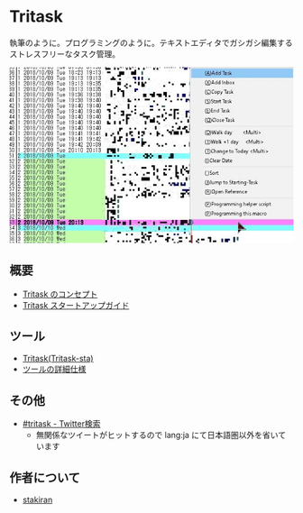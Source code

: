 # Tritask

執筆のように。プログラミングのように。テキストエディタでガシガシ編集するストレスフリーなタスク管理。

![tritask_menu.jpg](tritask_menu.jpg)

## 概要
- [Tritask のコンセプト](concept.md)
- [Tritask スタートアップガイド](startup_guide.md)

## ツール
- [Tritask(Tritask-sta)](https://github.com/tritask/tritask-sta)
- [ツールの詳細仕様](https://github.com/tritask/tritask-sta/blob/master/specification.md)

## その他
- [#tritask - Twitter検索](https://twitter.com/search?f=tweets&q=%23tritask%20lang%3Aja&src=typd)
  - 無関係なツイートがヒットするので lang:ja にて日本語圏以外を省いています

## 作者について
- [stakiran](https://stakiran.github.io/stakiran/profile.html)
